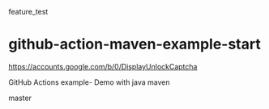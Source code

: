 feature_test
# github-action-maven-example-start
https://accounts.google.com/b/0/DisplayUnlockCaptcha



GitHub Actions example- Demo with java maven

master
